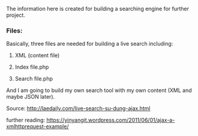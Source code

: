 
The information here is created for building a searching engine for further project.

### Files:

Basically, three files are needed for building a live search including:

1) XML (content file) 

2) Index file.php 

3) Search file.php

And I am going to build my own search tool with my own content (XML and maybe JSON later).

Source: http://laedaily.com/live-search-su-dung-ajax.html

further reading: https://yinyangit.wordpress.com/2011/06/01/ajax-a-xmlhttprequest-example/
